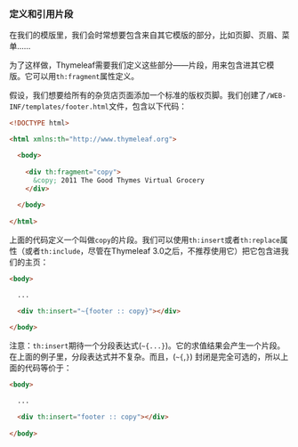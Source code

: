 ### 定义和引用片段

在我们的模版里，我们会时常想要包含来自其它模版的部分，比如页脚、页眉、菜单……

为了这样做，Thymeleaf需要我们定义这些部分——片段，用来包含进其它模版。它可以用`th:fragment`属性定义。

假设，我们想要给所有的杂货店页面添加一个标准的版权页脚。我们创建了`/WEB-INF/templates/footer.html`文件，包含以下代码：
```html
<!DOCTYPE html>

<html xmlns:th="http://www.thymeleaf.org">

  <body>
  
    <div th:fragment="copy">
      &copy; 2011 The Good Thymes Virtual Grocery
    </div>
  
  </body>
  
</html>
```
上面的代码定义一个叫做`copy`的片段。我们可以使用`th:insert`或者`th:replace`属性（或者`th:include`，尽管在Thymeleaf 3.0之后，不推荐使用它）把它包含进我们的主页：
```html
<body>

  ...

  <div th:insert="~{footer :: copy}"></div>
  
</body>
```
注意：`th:insert`期待一个分段表达式(`~{...}`)。它的求值结果会产生一个片段。在上面的例子里，分段表达式并不复杂。而且，(`~{`,`}`) 封闭是完全可选的，所以上面的代码等价于：
```html
<body>

  ...

  <div th:insert="footer :: copy"></div>
  
</body>
```
